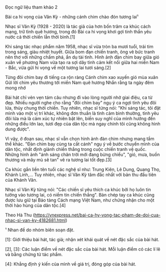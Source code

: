 Đọc ngữ liệu tham khảo 2

Bài ca hi vọng của Văn Kỳ - những cánh chim chào đón tương lai¹

Nhạc sĩ Văn Kỳ (1928 - 2020) là tác giả của hơn bốn trăm ca khúc cách mạng, trữ tình quê hương, trong đó Bài ca hi vọng khơi gợi tinh thần yêu nước cả thời chiến lẫn thời bình.[1]

Khi sáng tác nhạc phẩm năm 1958, nhạc sĩ vừa tròn ba mươi tuổi, trải tim trong sáng, giàu nhiệt huyết. Giữa bom đạn chiến tranh, ông vẽ bức tranh nên thơ với những chấm phá, ẩn dụ tài tình. Hình ảnh đàn chim bay giữa gió xuân về phương Nam vừa tạo ra sợi dây tình cảm kết nối giữa hai miền Nam - Bắc, vừa gửi hi vọng về một tương lai tươi sáng.[2]

Từng đôi chim bay đi tiếng ca rộn ràng
Cánh chim xao xuyến gió mùa xuân
Gửi lời chim yêu thương tới miền Nam quê hương
Nhắn rằng ta ngày đêm mong nhớ

Bài hát chỉ vẻn vẹn tám câu nhưng đi vào lòng người nhờ giai điệu, ca từ đẹp. Nhiều người nghe cho rằng "đôi chim bay" ngụ ý ca ngợi tình yêu đôi lứa, thủy chung thời chiến. Tuy nhiên, nhạc sĩ từng nói: "Khi sáng tác, tôi đặt mình vào một vị trí khác, không đơn thuần là tình cảm bình thường, tình yêu đôi lứa mà là cảm xúc tự nhiên bật lên, biến suy nghĩ của mình hướng đến những điều lớn lao, tươi đẹp của dân tộc mà ngay chính tôi cũng không hình dung được".

Vì vậy, ở đoạn sau, nhạc sĩ vẫn chọn hình ảnh đàn chim nhưng mang tầm thể khác. "Đàn chim bay cùng ta cất cánh" ngụ ý về bước chuyển mình của dân tộc, nhất định giành chiến thắng trong cuộc chiến tranh vệ quốc. Những hình ảnh "ánh sáng chân trời mới đang bừng chiếu", "gió, mưa, buồn thương và mây mù sẽ tan" vẽ ra tương lai tốt đẹp.[3]

Ca khúc gắn liền tên tuổi các nghệ sĩ như: Trung Kiên, Lê Dung, Quang Thọ, Khánh Linh,... Tuy nhiên, nhạc sĩ Văn Kỳ tâm đắc nhất với bản thu đầu tiên của Khánh Vân.

Nhạc sĩ Văn Kỳ từng nói: "Các chiến sĩ yêu thích ca khúc bởi họ luôn tin tưởng vào tương lai, có niềm tin chiến thắng". Bản chép tay ca khúc cũng được lưu giữ tại Bảo tàng Cách mạng Việt Nam, như chứng nhận cho một thời hào hùng của dân tộc.[4]

Theo Hà Thu
(https://vnexpress.net/bai-ca-hy-vong-tac-pham-de-doi-cua-nhac-si-van-ky-4182681.html)

¹ Nhan đề do nhóm biên soạn đặt.

[1]: Giới thiệu bài hát, tác giả; nhận xét khái quát về nét đặc sắc của bài hát.

[2], [3]: Các luận điểm về nét đặc sắc của bài hát. Mỗi luận điểm có các lí lẽ và bằng chứng từ tác phẩm.

[4]: Khẳng định ý kiến của mình về giá trị, đóng góp của bài hát.